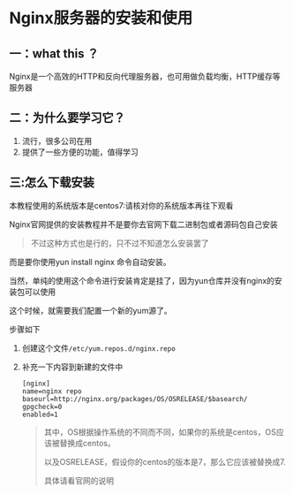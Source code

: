 # Nginx服务器的安装和使用

## 一：what this ？

Nginx是一个高效的HTTP和反向代理服务器，也可用做负载均衡，HTTP缓存等服务器

## 二：为什么要学习它？

1. 流行，很多公司在用
2. 提供了一些方便的功能，值得学习

## 三:怎么下载安装

本教程使用的系统版本是centos7:请核对你的系统版本再往下观看

Nginx官网提供的安装教程并不是要你去官网下载二进制包或者源码包自己安装

> 不过这种方式也是行的，只不过不知道怎么安装罢了

而是要你使用yun install nginx 命令自动安装。

当然，单纯的使用这个命令进行安装肯定是挂了，因为yun仓库并没有nginx的安装包可以使用

这个时候，就需要我们配置一个新的yum源了。

步骤如下

1. 创建这个文件`/etc/yum.repos.d/nginx.repo`

2. 补充一下内容到新建的文件中

   ```
   [nginx]
   name=nginx repo
   baseurl=http://nginx.org/packages/OS/OSRELEASE/$basearch/
   gpgcheck=0
   enabled=1
   ```

   > 其中，OS根据操作系统的不同而不同，如果你的系统是centos，OS应该被替换成centos。
   >
   > 以及OSRELEASE，假设你的centos的版本是7，那么它应该被替换成7.
   >
   > 具体请看官网的说明





